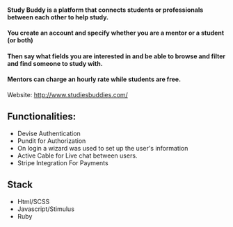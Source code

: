 #### Study Buddy is a platform that connects students or professionals between each other to help study.

#### You create an account and specify whether you are a mentor or a student (or both)
#### Then say what fields you are interested in and be able to browse and filter and find someone to study with.

#### Mentors can charge an hourly rate while students are free.
Website: http://www.studiesbuddies.com/

## Functionalities:
- Devise Authentication
- Pundit for Authorization
- On login a wizard was used to set up the user's information
- Active Cable for Live chat between users.
- Stripe Integration For Payments

## Stack
- Html/SCSS
- Javascript/Stimulus
- Ruby
